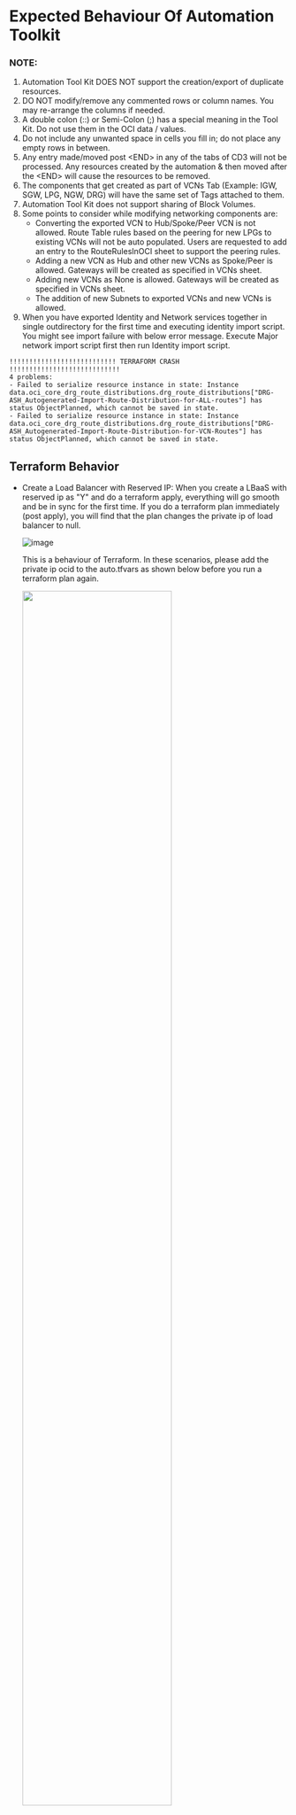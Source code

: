 # Expected Behaviour Of Automation Toolkit

### NOTE:
1. Automation Tool Kit DOES NOT support the creation/export of duplicate resources.
2. DO NOT modify/remove any commented rows or column names. You may re-arrange the columns if needed.
3. A double colon (::) or Semi-Colon (;) has a special meaning in the Tool Kit. Do not use them in the OCI data / values.
4. Do not include any unwanted space in cells you fill in; do not place any empty rows in between.
5. Any entry made/moved post \<END> in any of the tabs of CD3 will not be processed. Any resources created by the automation & then moved after the \<END> will cause the resources to be removed. 
6. The components that get created as part of VCNs Tab (Example: IGW, SGW, LPG, NGW, DRG) will have the same set of Tags attached to them.
7. Automation Tool Kit does not support sharing of Block Volumes.
8. Some points to consider while modifying networking components are:
   - Converting the exported VCN to Hub/Spoke/Peer VCN is not allowed. Route Table rules based on the peering for new LPGs to existing VCNs will not be auto populated. Users are requested to add an entry to the RouteRulesInOCI sheet to support the peering rules.
   - Adding a new VCN as Hub and other new VCNs as Spoke/Peer is allowed. Gateways will be created as specified in VCNs sheet. 
   - Adding new VCNs as None is allowed. Gateways will be created as specified in VCNs sheet.
   - The addition of new Subnets to exported VCNs and new VCNs is allowed.
9. When you have exported Identity and Network services together in single outdirectory for the first time and executing identity import script. You might see import failure with below error message. Execute Major network import script first then run Identity import script. 

```
!!!!!!!!!!!!!!!!!!!!!!!!!!! TERRAFORM CRASH !!!!!!!!!!!!!!!!!!!!!!!!!!!!
4 problems:
- Failed to serialize resource instance in state: Instance data.oci_core_drg_route_distributions.drg_route_distributions["DRG-ASH_Autogenerated-Import-Route-Distribution-for-ALL-routes"] has status ObjectPlanned, which cannot be saved in state.
- Failed to serialize resource instance in state: Instance data.oci_core_drg_route_distributions.drg_route_distributions["DRG-ASH_Autogenerated-Import-Route-Distribution-for-VCN-Routes"] has status ObjectPlanned, which cannot be saved in state.
```

## Terraform Behavior
- Create a Load Balancer with Reserved IP: When you create a LBaaS with reserved ip as "Y" and do a terraform apply, everything will go smooth and be in sync for the first time. If you do a terraform plan immediately (post apply), you will find that the plan changes the private ip of load balancer to null.


  ![image](https://user-images.githubusercontent.com/122371432/214501615-c84d26bb-1227-42b7-bc86-a6f82020aab0.png)

  This is a behaviour of Terraform.  In these scenarios, please add the private ip ocid to the auto.tfvars as shown below before you run a terraform plan again.

  <img src ="https://user-images.githubusercontent.com/122371432/214501874-c27bb4cd-4506-4914-b837-4f30c90309f0.png" width=75% height=75%>

  Once you do the above change, and then execute a terraform plan/apply, you will get the below error and it can be ignored.

  ![image](https://user-images.githubusercontent.com/122371432/214502222-09eb5bb2-4a21-43fa-89b9-6540324c7f75.png)
  
  
- While exporting and synching the tfstate file for LBaaS Objects, the user may be notified that a few components will be modified on apply. In such scenarios, add the attributes that the Terraform notifies to be changed to the appropriate CD3 Tab of Load Balancer and uncomment the parameter from Jinja2 Templates and Terraform (.tf) files. Re-run the export.

- Add a new column - "Freeform Tags" to the CD3 Excel Sheets as per necessity, to export the tags associated with the resource as well. If executed as-is, Terraform may prompt you to modify resources based on Tags.
  
  **Example:**
  
  <img src = "https://user-images.githubusercontent.com/122371432/214502914-61aeb3b6-923a-481e-95a2-f2d5d78e6e45.png" width =50% height=50%>
  
- Toolkit will create TF for only those DRGs which are part of CD3 and skip Route Tables for the DRGs created outside of CD3. This will also synch DRG rules in your tenancy with the terraform state.
  
  > **Note**
  > When there are changes made in the OCI console manually, the above options of export and modify can be helpful to sync up the contents/objects in OCI to TF.

- Match All criteria specified for Route Distribution Statement In DRGs sheet will show below output each time you do terraform plan:

  ![image](https://user-images.githubusercontent.com/122371432/214504858-2c5ba6af-b030-4f72-b6d9-8bc37b5902cf.png)
  
  The service api is designed in such a way that it expects an empty list for match all. And it sends back an empty list in the response every time. Hence this behaviour from terraform side. This can be safely ignored.

 
- Export process for non greenfield tenancies v6.0 or higher will try to revert SGW for a VCN to point to all services if it was existing for just object storage. You will get output similiar to below when terraform plan is run (Option 3 with non-gf_tenancy set to true).

  ```
  # oci_core_service_gateway.VCN_sgw will be updated in-place

  ~ resource "oci_core_service_gateway" "VCN_sgw" {

        block_traffic  = false

        compartment_id = "ocid1.compartment.oc1..aaaaaaaahsesjfw5hhftccsvndbufdlf5ca2c3q3clyvwg4wngj4ej26i3ya"

        display_name   = "VCN_sgw"
        freeform_tags  = {}

        id             = "ocid1.servicegateway.oc1.iad.aaaaaaaajqtpjqy7ihgikmug5kbz55pztymt7m6t4ijlqek5ujqg3qxeaxma"

        state          = "AVAILABLE"

        time_created   = "2019-03-19 16:46:33.859 +0000 UTC"

        vcn_id         = "ocid1.vcn.oc1.iad.aaaaaaaazjup6ahpesjgrjyaxr2bcnx44tpn3ygvx2tjylytgkub5ikl6rha"


      - services {

          - service_id   = "ocid1.service.oc1.iad.aaaaaaaa74z6sqsezqf6znyomdp5jkvfwb4j2ol33abgosvnhxcqphyl3eaq" -> null

          - service_name = "OCI IAD Object Storage" -> null

        }

      + services {

          + service_id   = "ocid1.service.oc1.iad.aaaaaaaam4zfmy2rjue6fmglumm3czgisxzrnvrwqeodtztg7hwa272mlfna"

          + service_name = (known after apply)

        }

        timeouts {}

    }
  ```
  
- If the description field is having any newlines in the tenancy then the export of the compoennt and tf synch will show output similair to below:
  
  ```
  # module.iam-policies[“ConnectorPolicy_notifications_2023-03-06T21-54-41-655Z”].oci_identity_policy.policy will be updated in-place
  ~ resource “oci_identity_policy” “policy” {
   ~ description  = <<-**EOT**
      This policy is created for the ‘OCI_To_Sentinel’ service connector
      Date: Mon, 06 Mar 2023 21:54:41 GMT
      User: oracleidentitycloudservice/abc@oracle.com
      Tenant: test
      Connection Source: notifications
    **EOT**
    id       = “ocid1.policy.oc1..aaaaaaaa5gct2n6vz4arggmeow27rivu5vro6jjb6ccuq5u2phulghgwx”
    name      = “ConnectorPolicy_notifications_2023-03-06T21.54.41.655Z”
    # (9 unchanged attributes hidden)
    # (1 unchanged block hidden)
  }
  Plan: 0 to add, 1 to change, 0 to destroy.
  ```
  
 This is how terraform handles newlines in the fields. Pleage ignore this and proceed with terraform apply.
  

| <a href="/cd3_automation_toolkit/documentation/user_guide/RestructuringOutDirectory.md">:arrow_backward: Prev</a> | <a href="/cd3_automation_toolkit/documentation/user_guide/FAQ.md">Next :arrow_forward:</a> |
| :---- | -------: |
  
</div>  
